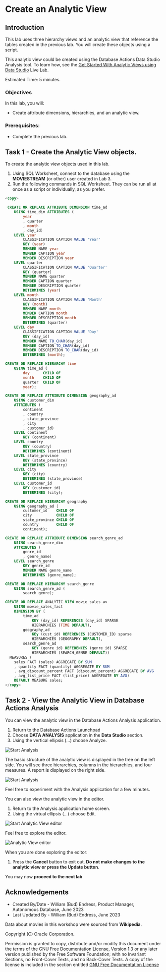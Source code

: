 # Create an Analytic View

## Introduction

This lab uses three hierarchy views and an analytic view that reference the tables created in the previous lab.  You will create these objects using a script.

This analytic view could be created using the Database Actions Data Studio Analysis tool.  To learn how, see the [Get Started With Analytic Views using Data Studio](https://apexapps.oracle.com/pls/apex/r/dbpm/livelabs/view-workshop?wid=3594) Live Lab.

Estimated Time:  5 minutes.

### Objectives

In this lab, you will:

- Create attribute dimensions, hierarchies, and an analytic view.

### Prerequisites:

- Complete the previous lab.

## Task 1 - Create the Analytic View objects.

To create the analytic view objects used in this lab.

1.  Using SQL Worksheet, connect to the database using the  **MOVIESTREAM** (or other) user created in Lab 3.
2.  Run the following commands in SQL Worksheet.  They can be run all at once as a script or individually, as you prefer.

~~~SQL
<copy>

 CREATE OR REPLACE ATTRIBUTE DIMENSION time_ad
    USING time_dim ATTRIBUTES (
        year
        , quarter
        , month
        , day_id)
    LEVEL year
        CLASSIFICATION CAPTION VALUE 'Year'
        KEY (year)
        MEMBER NAME year
        MEMBER CAPTION year
        MEMBER DESCRIPTION year
    LEVEL quarter
        CLASSIFICATION CAPTION VALUE 'Quarter'
        KEY (quarter)
        MEMBER NAME quarter
        MEMBER CAPTION quarter
        MEMBER DESCRIPTION quarter
        DETERMINES (year)
    LEVEL month
        CLASSIFICATION CAPTION VALUE 'Month'
        KEY (month)
        MEMBER NAME month
        MEMBER CAPTION month
        MEMBER DESCRIPTION month
        DETERMINES (quarter)
    LEVEL day
        CLASSIFICATION CAPTION VALUE 'Day'
        KEY (day_id)
        MEMBER NAME TO_CHAR(day_id)
        MEMBER CAPTION TO_CHAR(day_id)
        MEMBER DESCRIPTION TO_CHAR(day_id)
        DETERMINES (month);

CREATE OR REPLACE HIERARCHY time
    USING time_ad (
        day      CHILD OF
        month    CHILD OF
        quarter  CHILD OF
        year);

CREATE OR REPLACE ATTRIBUTE DIMENSION geography_ad
    USING customer_dim
    ATTRIBUTES (
        continent
        , country
        , state_province
        , city
        , customer_id)
    LEVEL continent
        KEY (continent)
    LEVEL country
        KEY (country)
        DETERMINES (continent)
    LEVEL state_province
        KEY (state_province)
        DETERMINES (country)
    LEVEL city
        KEY (city)
        DETERMINES (state_province)
    LEVEL customer_id
        KEY (customer_id)
        DETERMINES (city);

CREATE OR REPLACE HIERARCHY geography
    USING geography_ad (
        customer_id    CHILD OF
        city           CHILD OF
        state_province CHILD OF
        country        CHILD OF
        continent);

CREATE OR REPLACE ATTRIBUTE DIMENSION search_genre_ad
    USING search_genre_dim
    ATTRIBUTES (
        genre_id
        , genre_name)
    LEVEL search_genre
        KEY genre_id
        MEMBER NAME genre_name
        DETERMINES (genre_name);

CREATE OR REPLACE HIERARCHY search_genre
    USING search_genre_ad (
        search_genre);

CREATE OR REPLACE ANALYTIC VIEW movie_sales_av
    USING movie_sales_fact
    DIMENSION BY (
        time_ad
            KEY (day_id) REFERENCES (day_id) SPARSE
            HIERARCHIES (TIME DEFAULT),
        geography_ad
            KEy (cust_id) REFERENCES (CUSTOMER_ID) sparse
            HIERARCHIES (GEOGRAPHY DEFAULT),
        search_genre_ad
            KEY (genre_id) REFERENCES (genre_id) SPARSE
            HIERARCHIES (SEARCH_GENRE DEFAULT))
  MEASURES (
    sales FACT (sales) AGGREGATE BY SUM
    , quantity FACT (quantity) AGGREGATE BY SUM
    , avg_discount_percent FACT (discount_percent) AGGREGATE BY AVG
    , avg_list_price FACT (list_price) AGGREGATE BY AVG)
    DEFAULT MEASURE sales;
</copy>
~~~

## Task 2 - View the Analytic View in Database Actions Analysis

You can view the analytic view in the Database Actions Analysis application.

1.  Return to the Database Actions Launchpad
1. Choose **DATA ANALYSIS** application in the **Data Studio** section.
1.  Using the vertical ellipsis (...)  choose Analyze.

![Start Analysis](images/start-analyze.png)

The basic structure of the analytic view is displayed in the tree on the left side.  You will see three hierarchies, columns in the hierarchies, and four measures.  A report is displayed on the right side.

![Start Analysis](images/analysis-report.png)

Feel free to experiment with the Analysis application for a few minutes.

You can also view the analytic view in the editor.

1.  Return to the Analysis application home screen.
1.  Using the virtual ellipsis (...)  choose Edit.

![Start Analytic View editor](images/start-analysis-edit.png)

Feel free to explore the editor.

![Analytic View editor](images/analysis-edit.png)

 When you are done exploring the editor:

1. Press the **Cancel** button to exit out. **Do not make changes to the analytic view or press the Update button.**

You may now **proceed to the next lab**

## Acknowledgements

- Created By/Date - William (Bud) Endress, Product Manager, Autonomous Database, June 2023
- Last Updated By - William (Bud) Endress, June
 2023

Data about movies in this workshop were sourced from **Wikipedia**.

Copyright (C)  Oracle Corporation.

Permission is granted to copy, distribute and/or modify this document
under the terms of the GNU Free Documentation License, Version 1.3
or any later version published by the Free Software Foundation;
with no Invariant Sections, no Front-Cover Texts, and no Back-Cover Texts.
A copy of the license is included in the section entitled [GNU Free Documentation License](files/gnu-free-documentation-license.txt)